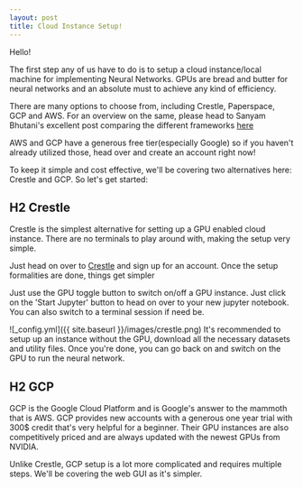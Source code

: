 ```yaml
---
layout: post
title: Cloud Instance Setup!
---
```


Hello!

The first step any of us have to do is to setup a cloud instance/local machine for implementing Neural Networks. GPUs are bread and butter for neural networks and an absolute must to achieve any kind of efficiency.

There are many options to choose from, including Crestle, Paperspace, GCP and AWS. For an overview on the same, please head to Sanyam Bhutani's excellent post comparing the different frameworks [here](https://medium.com/ai-saturdays/cloud-setup-tutorial-part-0-53d42dd4c733)

AWS and GCP have a generous free tier(especially Google) so if you haven't already utilized those, head over and create an account right now!

To keep it simple and cost effective, we'll be covering two alternatives here: Crestle and GCP. So let's get started:

## H2 Crestle

Crestle is the simplest alternative for setting up a GPU enabled cloud instance. There are no terminals to play around with, making the setup very simple.

Just head on over to [Crestle](https://www.crestle.com) and sign up for an account. Once the setup formalities are done, things get simpler

Just use the GPU toggle button to switch on/off a GPU instance. Just click on the 'Start Jupyter' button to head on over to your new jupyter notebook. You can also switch to a terminal session if need be.

![_config.yml]({{ site.baseurl }}/images/crestle.png) 
It's recommended to setup up an instance without the GPU, download all the necessary datasets and utility files. Once you're done, you can go back on and switch on the GPU to run the neural network.

## H2 GCP

GCP is the Google Cloud Platform and is Google's answer to the mammoth that is AWS. GCP provides new accounts with a generous one year trial with 300$ credit that's very helpful for a beginner. Their GPU instances are also competitively priced and are always updated with the newest GPUs from NVIDIA.

Unlike Crestle, GCP setup is a lot more complicated and requires multiple steps. We'll be covering the web GUI as it's simpler. 
